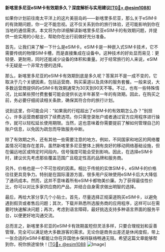 **新喀里多尼亚eSIM卡有效期多久？深度解析与实用建议[[TG💪+ @esim1088](https://t.me/s/esim1088)]**

如果你计划前往南太平洋上的这片美丽岛屿——新喀里多尼亚，那么关于eSIM卡的有效期问题，你一定不能忽视。这不仅关系到你的旅行体验，还可能影响到你在当地的通信需求。本文将为你详细解读新喀里多尼亚eSIM卡的有效期问题，并提供一些实用的小贴士，帮助你在出行前做好充分准备。

首先，让我们来了解一下什么是eSIM卡。eSIM卡是一种嵌入式SIM卡技术，它不需要传统的物理SIM卡槽，而是直接集成在设备中。这种技术的好处显而易见：更轻便、更耐用，同时还能减少设备的体积和重量。对于经常旅行的人来说，eSIM卡无疑是一个非常方便的选择。

那么，新喀里多尼亚的eSIM卡有效期到底是多久呢？答案并不是一成不变的，它取决于几个关键因素，包括运营商、购买渠道以及具体的服务套餐。一般来说，大多数运营商提供的eSIM卡有效期通常为30天到90天不等。不过，也有一些特殊情况，比如某些预付费套餐可能会提供长达半年甚至一年的有效期。因此，在购买之前，务必要仔细阅读相关条款，确保其符合你的旅行计划。

说到这里，你可能会问：“如果我的行程超出了eSIM卡的有效期怎么办？”别担心，许多运营商都提供了续费选项。你只需登录账户或者通过官方应用程序进行操作，就可以轻松延长使用期限。当然，这也意味着你需要提前了解如何管理自己的账户信息，以免因为疏忽而导致服务中断。

除了有效期之外，还有其他一些需要注意的地方。例如，不同国家和地区的网络覆盖情况可能存在差异。虽然新喀里多尼亚整体上拥有良好的移动网络基础设施，但在偏远地区或特定时间段内，信号强度可能会受到影响。因此，在选择eSIM卡时，建议优先考虑那些覆盖范围广且稳定性高的品牌和服务商。

另外，价格也是一个不可忽视的因素。相比于传统的实体SIM卡，eSIM卡的价格往往更具竞争力。特别是在国际漫游方面，很多用户反映使用eSIM卡后大大降低了通讯成本。然而，这并不意味着所有eSIM卡都物美价廉。为了获得最佳性价比，你可以对比多家供应商的产品，并结合自身需求做出明智的选择。

最后，再给大家分享几个小贴士。首先，尽量选择正规渠道购买eSIM卡，以避免遇到假货或者售后问题；其次，下载并熟悉所选服务商的应用程序，这样可以在需要时快速解决问题；再次，考虑到语言障碍，最好挑选支持多种语言界面的服务平台，以便更好地沟通交流。

总而言之，新喀里多尼亚的eSIM卡有效期虽短但灵活多样，只要合理规划和妥善管理，完全可以满足绝大多数游客的需求。无论你是商务出差还是休闲度假，带上一张合适的eSIM卡都能让你在异国他乡保持联络畅通无阻。希望这篇文章能够帮到你，祝你旅途愉快！[[TG💪+ @esim1088](https://t.me/s/esim1088) ![Image](https://i.postimg.cc/4NQfJmqS/Snipaste-2025-05-13-00-14-12.png)]